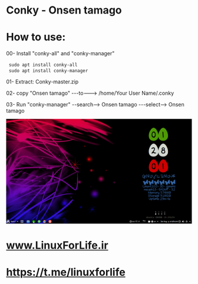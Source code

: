 # Conky - Onsen tamago
# How to use:

00- Install "conky-all" and "conky-manager"

     sudo apt install conky-all
     sudo apt install conky-manager


01- Extract: Conky-master.zip

02- copy "Onsen tamago"  ---to---> /home/Your User Name/.conky

03- Run "conky-manager" --search--> Onsen tamago ---select--> Onsen tamago

![alt text](https://github.com/RezaSh13/Conky/blob/master/Onsen%20tamago/Screenshot%20from%202017-08-05%2001-28-02.png
)







# www.LinuxForLife.ir

# https://t.me/linuxforlife


